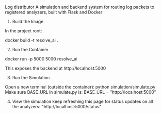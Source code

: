 Log distributor 
A simulation and backend system for routing log packets to registered analyzers, built with Flask and Docker

1. Build the Image

In the project root:

docker build -t resolve_ai .

2. Run the Container

docker run -p 5000:5000 resolve_ai

This exposes the backend at http://localhost:5000

3. Run the Simulation

Open a new terminal (outside the container):
python simulation/simulate.py
Make sure BASE_URL in simulate.py is: BASE_URL = "http://localhost:5000"

4. View the simulation 
keep refreshing this page for status updates on all the analyzers: "http://localhost:5000/status"